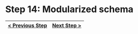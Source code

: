 # Step 14: Modularized schema

[//]: # (head-end)




[//]: # (foot-start)

[{]: <helper> (navStep)

| [< Previous Step](https://github.com/Urigo/WhatsApp-Clone-Client-React/tree/master@0.2.0/.tortilla/manuals/views/step13.md) | [Next Step >](https://github.com/Urigo/WhatsApp-Clone-Client-React/tree/master@0.2.0/.tortilla/manuals/views/step15.md) |
|:--------------------------------|--------------------------------:|

[}]: #
